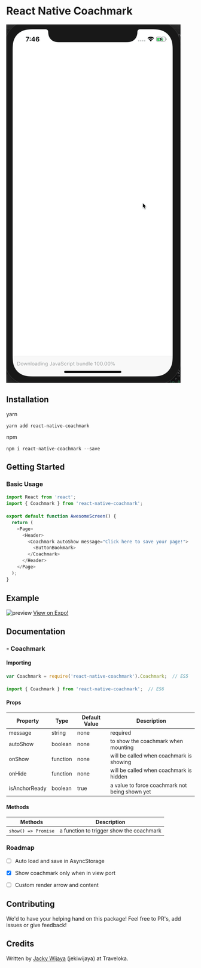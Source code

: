 # React Native Coachmark

![preview](docs/demo.gif)

## Installation

yarn

```
yarn add react-native-coachmark
```

npm

```
npm i react-native-coachmark --save
```

## Getting Started

### Basic Usage

```javascript
import React from 'react';
import { Coachmark } from 'react-native-coachmark';

export default function AwesomeScreen() {
  return (
    <Page>
      <Header>
        <Coachmark autoShow message="Click here to save your page!">
          <ButtonBookmark>
        </Coachmark>
      </Header>
    </Page>
  );
}
```

## Example
![preview](https://i.ibb.co/n3VpkY4/Screen-Shot-2018-12-04-at-13-53-26.png)
[View on Expo!](https://snack.expo.io/@jekiwijaya/react-native-coachmark)

## Documentation

### - Coachmark

#### Importing
```javascript
var Coachmark = require('react-native-coachmark').Coachmark;  // ES5

import { Coachmark } from 'react-native-coachmark';  // ES6
```

#### Props
| Property      | Type     | Default Value | Description                                    |
| ------------- | -------- | ------------- | ---------------------------------------------- |
| message       | string   | none          | required                                       |
| autoShow      | boolean  | none          | to show the coachmark when mounting            |
| onShow        | function | none          | will be called when coachmark is showing       |
| onHide        | function | none          | will be called when coachmark is hidden        |
| isAnchorReady | boolean  | true          | a value to force coachmark not being shown yet |

#### Methods

| Methods             | Description                              |
| ------------------- | ---------------------------------------- |
| `show() => Promise` | a function to trigger show the coachmark |

### Roadmap
- [ ] Auto load and save in AsyncStorage
- [x] Show coachmark only when in view port
- [ ] Custom render arrow and content


## Contributing

We'd to have your helping hand on this package! Feel free to PR's, add issues or give feedback!

## Credits
Written by [Jacky Wijaya](https://www.linkedin.com/in/jacky-wijaya-125b90b6/) (jekiwijaya) at Traveloka.
